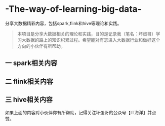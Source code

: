 # -The-way-of-learning-big-data-
分享大数据精彩内容，包括spark,flink和hive等理论和实践。

> 本项目是分享大数据相关的理论和实践，目的是记录我（笔名：坏蛋哥）学习大数据的路上的知识积累过程。希望能对有志进入大数据行业和做好这个方向的小伙伴有所帮助。

## 一 spark相关内容


## 二 flink相关内容

## 三 hive相关内容

如果上面的内容对小伙伴你有所帮助，记得关注坏蛋哥的公众号【IT海洋】并点赞。
